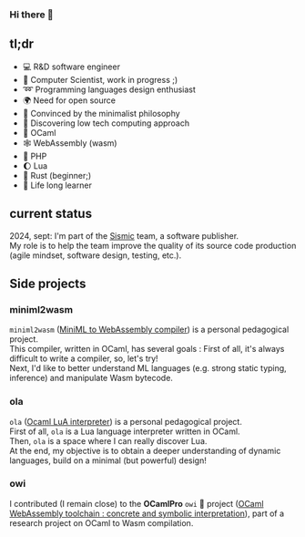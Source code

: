 ### Hi there 👋

## tl;dr

- 💻 R&D software engineer
- 💽 Computer Scientist, work in progress ;)
- ➿ Programming languages design enthusiast
- 🌍 Need for open source
- 🌻 Convinced by the minimalist philosophy
- 🤔 Discovering low tech computing approach
- 🐫 OCaml
- 🕸 WebAssembly (wasm)
- 🐘 PHP
- 🌔 Lua
- 🦀 Rust (beginner;)
- 📖 Life long learner

## current status

2024, sept: I'm part of the [Sismic](https://github.com/sismicfr) team, a software publisher.\
My role is to help the team improve the quality of its source code production
(agile mindset, software design, testing, etc.).

## Side projects

### miniml2wasm

`miniml2wasm` ([MiniML to WebAssembly compiler](https://github.com/epatrizio/miniml2wasm)) is a personal pedagogical project.\
This compiler, written in OCaml, has several goals : First of all, it's always difficult to write a compiler, so, let's try!\
Next, I'd like to better understand ML languages (e.g. strong static typing, inference) and manipulate Wasm bytecode.

### ola

`ola` ([Ocaml LuA interpreter](https://github.com/epatrizio/ola)) is a personal pedagogical project.\
First of all, `ola` is a Lua language interpreter written in OCaml.\
Then, `ola` is a space where I can really discover Lua.\
At the end, my objective is to obtain a deeper understanding of dynamic languages,
build on a minimal (but powerful) design!

### owi

I contributed (I remain close) to the **OCamlPro** `owi` 🐌 project
([OCaml WebAssembly toolchain : concrete and symbolic interpretation](https://github.com/OCamlPro/owi/)),
part of a research project on OCaml to Wasm compilation.
